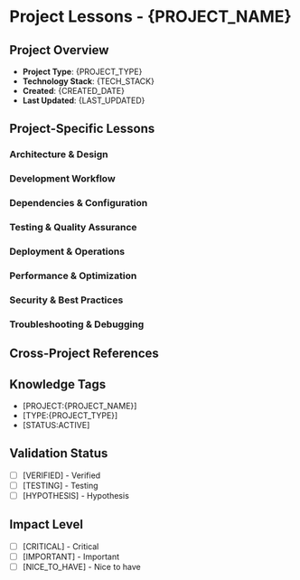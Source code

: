 # Project Lessons - {PROJECT_NAME}

## Project Overview
- **Project Type**: {PROJECT_TYPE}
- **Technology Stack**: {TECH_STACK}
- **Created**: {CREATED_DATE}
- **Last Updated**: {LAST_UPDATED}

## Project-Specific Lessons

### Architecture & Design
<!-- Lessons learned related to project architecture and design -->

### Development Workflow
<!-- Lessons learned related to project development workflow -->

### Dependencies & Configuration
<!-- Lessons learned related to project dependencies and configuration -->

### Testing & Quality Assurance
<!-- Lessons learned related to project testing and quality assurance -->

### Deployment & Operations
<!-- Lessons learned related to project deployment and operations -->

### Performance & Optimization
<!-- Lessons learned related to project performance and optimization -->

### Security & Best Practices
<!-- Lessons learned related to project security and best practices -->

### Troubleshooting & Debugging
<!-- Lessons learned related to project troubleshooting and debugging -->

## Cross-Project References
<!-- Knowledge associated with other projects -->

## Knowledge Tags
<!-- Automatically generated tags -->
- [PROJECT:{PROJECT_NAME}]
- [TYPE:{PROJECT_TYPE}]
- [STATUS:ACTIVE]

## Validation Status
- [ ] [VERIFIED] - Verified
- [ ] [TESTING] - Testing
- [ ] [HYPOTHESIS] - Hypothesis

## Impact Level
- [ ] [CRITICAL] - Critical
- [ ] [IMPORTANT] - Important
- [ ] [NICE_TO_HAVE] - Nice to have 